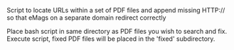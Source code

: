 Script to locate URLs within a set of PDF files and append missing HTTP:// so that eMags on a separate domain redirect correctly

Place bash script in same directory as PDF files you wish to search and fix. Execute script, fixed PDF files will be placed in the 'fixed' subdirectory.
